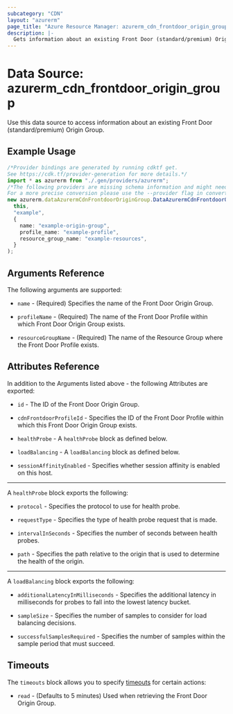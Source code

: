 ```yaml
---
subcategory: "CDN"
layout: "azurerm"
page_title: "Azure Resource Manager: azurerm_cdn_frontdoor_origin_group"
description: |-
  Gets information about an existing Front Door (standard/premium) Origin Group.
---
```


# Data Source: azurerm\_cdn\_frontdoor\_origin\_group

Use this data source to access information about an existing Front Door (standard/premium) Origin Group.

## Example Usage

```typescript
/*Provider bindings are generated by running cdktf get.
See https://cdk.tf/provider-generation for more details.*/
import * as azurerm from "./.gen/providers/azurerm";
/*The following providers are missing schema information and might need manual adjustments to synthesize correctly: azurerm.
For a more precise conversion please use the --provider flag in convert.*/
new azurerm.dataAzurermCdnFrontdoorOriginGroup.DataAzurermCdnFrontdoorOriginGroup(
  this,
  "example",
  {
    name: "example-origin-group",
    profile_name: "example-profile",
    resource_group_name: "example-resources",
  }
);

```

## Arguments Reference

The following arguments are supported:

*   `name` - (Required) Specifies the name of the Front Door Origin Group.

*   `profileName` - (Required) The name of the Front Door Profile within which Front Door Origin Group exists.

*   `resourceGroupName` - (Required) The name of the Resource Group where the Front Door Profile exists.

## Attributes Reference

In addition to the Arguments listed above - the following Attributes are exported:

*   `id` - The ID of the Front Door Origin Group.

*   `cdnFrontdoorProfileId` - Specifies the ID of the Front Door Profile within which this Front Door Origin Group exists.

*   `healthProbe` - A `healthProbe` block as defined below.

*   `loadBalancing` - A `loadBalancing` block as defined below.

*   `sessionAffinityEnabled` - Specifies whether session affinity is enabled on this host.

***

A `healthProbe` block exports the following:

*   `protocol` - Specifies the protocol to use for health probe.

*   `requestType` - Specifies the type of health probe request that is made.

*   `intervalInSeconds` - Specifies the number of seconds between health probes.

*   `path` - Specifies the path relative to the origin that is used to determine the health of the origin.

***

A `loadBalancing` block exports the following:

*   `additionalLatencyInMilliseconds` - Specifies the additional latency in milliseconds for probes to fall into the lowest latency bucket.

*   `sampleSize` - Specifies the number of samples to consider for load balancing decisions.

*   `successfulSamplesRequired` - Specifies the number of samples within the sample period that must succeed.

## Timeouts

The `timeouts` block allows you to specify [timeouts](https://www.terraform.io/language/resources/syntax#operation-timeouts) for certain actions:

* `read` - (Defaults to 5 minutes) Used when retrieving the Front Door Origin Group.

